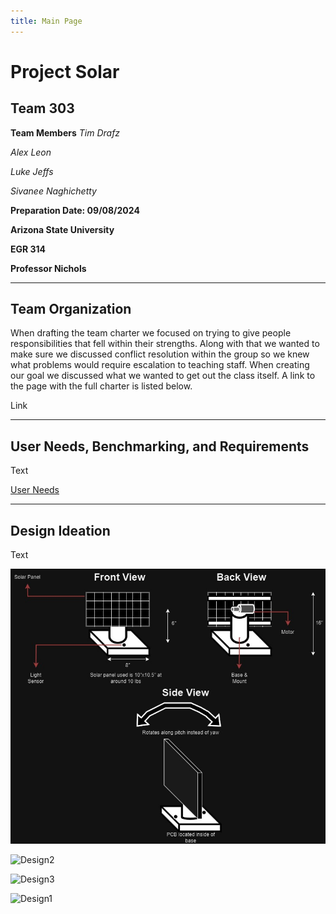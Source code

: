 ```yaml
---
title: Main Page
---
```


# Project Solar
## Team 303

**Team Members**
_Tim Drafz_

_Alex Leon_

_Luke Jeffs_

_Sivanee Naghichetty_


**Preparation Date: 09/08/2024**


**Arizona State University**

**EGR 314**

**Professor Nichols**

---

## Team Organization

When drafting the team charter we focused on trying to give people responsibilities that fell within their strengths. Along with that we wanted to make sure we discussed conflict resolution within the group so we knew what problems would require escalation to teaching staff. When creating our goal we discussed what we wanted to get out the class itself. A link to the page with the full charter is listed below.

Link

---

## User Needs, Benchmarking, and Requirements

Text

[User Needs](UserNeeds.md)

---

## Design Ideation

Text

![Design 1](images/Design1.png)

![Design2](https://github.com/user-attachments/assets/9a2c506c-34aa-4a28-bc87-05407fdd77ee)

![Design3](https://github.com/user-attachments/assets/3c596bf4-6ebd-4a40-96ed-985b936a60ac)


![Design1](https://github.com/user-attachments/assets/a50a12f1-9bef-4f13-b100-10a33e8d7d07)


